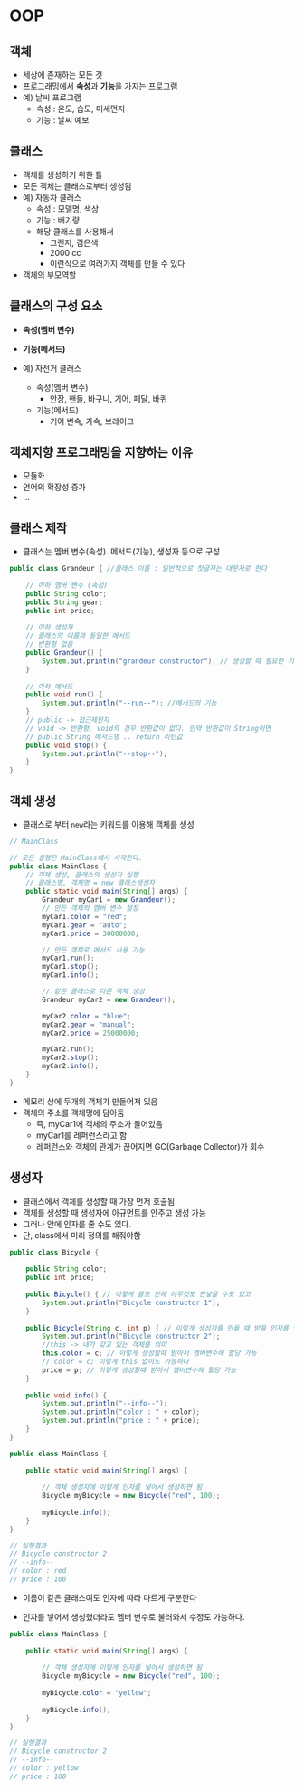 # OOP



## 객체

- 세상에 존재하는 모든 것
- 프로그래밍에서 **속성**과 **기능**을 가지는 프로그램
- 예) 날씨 프로그램
  - 속성 : 온도, 습도, 미세먼지
  - 기능 : 날씨 예보



## 클래스

- 객체를 생성하기 위한 틀
- 모든 객체는 클래스로부터 생성됨
- 예) 자동차 클래스
  - 속성 : 모델명, 색상
  - 기능 : 배기량
  - 해당 클래스를 사용해서
    - 그랜저, 검은색
    - 2000 cc
    - 이런식으로 여러가지 객체를 만들 수 있다
- 객체의 부모역할



## 클래스의 구성 요소

- **속성(멤버 변수)**
- **기능(메서드)**

- 예) 자전거 클래스
  - 속성(멤버 변수)
    - 안장, 핸들, 바구니, 기어, 페달, 바퀴
  - 기능(메서드)
    - 기어 변속, 가속, 브레이크



## 객체지향 프로그래밍을 지향하는 이유

- 모듈화
- 언어의 확장성 증가
- ...



## 클래스 제작

- 클래스는 멤버 변수(속성). 메서드(기능), 생성자 등으로 구성

```java
public class Grandeur { //클래스 이름 : 일반적으로 첫글자는 대문자로 한다
    
    // 이하 멤버 변수 (속성)
    public String color;
    public String gear;
    public int price;
    
    // 이하 생성자
    // 클래스의 이름과 동일한 메서드
    // 반환형 없음
    public Grandeur() {
        System.out.println("grandeur constructor"); // 생성할 때 필요한 기능 입력, 없으면 안적어도 됨
    }
    
    // 이하 메서드
    public void run() {
        System.out.println("--run--"); //메서드의 기능
    }
    // public -> 접근제한자
    // void -> 반환형, void의 경우 반환값이 없다. 만약 반환값이 String이면
    // public String 메서드명 .. return 리턴값
    public void stop() {
        System.out.println("--stop--");
    }
}
```



## 객체 생성

- 클래스로 부터 `new`라는 키워드를 이용해 객체를 생성

```java
// MainClass

// 모든 실행은 MainClass에서 시작한다.
public class MainClass {
	// 객체 생성, 클래스의 생성자 실행
	// 클래스명, 객체명 = new 클래스생성자
	public static void main(String[] args) {
        Grandeur myCar1 = new Grandeur();
        // 만든 객체의 멤버 변수 설정
        myCar1.color = "red";
        myCar1.gear = "auto";
        myCar1.price = 30000000;

        // 만든 객체로 메서드 사용 가능
        myCar1.run();
        myCar1.stop();
        myCar1.info();

        // 같은 클래스로 다른 객체 생성
        Grandeur myCar2 = new Grandeur();

        myCar2.color = "blue";
        myCar2.gear = "manual";
        myCar2.price = 25000000;

        myCar2.run();
        myCar2.stop();
        myCar2.info();
    }
}
```

- 메모리 상에 두개의 객체가 만들어져 있음
- 객체의 주소를 객체명에 담아둠
  - 즉, myCar1에 객체의 주소가 들어있음
  - myCar1를 레퍼런스라고 함
  - 레퍼런스와 객체의 관계가 끊어지면 GC(Garbage Collector)가 회수





## 생성자

- 클래스에서 객체를 생성할 때 가장 먼저 호출됨
- 객체를 생성할 때 생성자에 아규먼트를 안주고 생성 가능
- 그러나 안에 인자를 줄 수도 있다.
- 단, class에서 미리 정의를 해줘야함

```java
public class Bicycle {
	
	public String color;
	public int price;
	
    public Bicycle() { // 이렇게 괄호 안에 아무것도 안넣을 수도 있고
		System.out.println("Bicycle constructor 1");
	}
	
	public Bicycle(String c, int p) { // 이렇게 생성자를 만들 때 받을 인자를 넣을 수도 있음
		System.out.println("Bicycle constructor 2");
        //this -> 내가 갖고 있는 객체를 의미
        this.color = c; // 이렇게 생성할때 받아서 멤버변수에 할당 가능
        // color = c; 이렇게 this 없이도 가능하다
        price = p; // 이렇게 생성할때 받아서 멤버변수에 할당 가능
	}
	
	public void info() {
		System.out.println("--info--");
		System.out.println("color : " + color);
		System.out.println("price : " + price);
	}
}
```

```java
public class MainClass {
	
	public static void main(String[] args) {
		
        // 객체 생성자에 이렇게 인자를 넣어서 생성하면 됨
		Bicycle myBicycle = new Bicycle("red", 100);
		
		myBicycle.info();
	}
}

// 실행결과
// Bicycle constructor 2
// --info--
// color : red
// price : 100
```

- 이름이 같은 클래스여도 인자에 따라 다르게 구분한다



- 인자를 넣어서 생성했더라도 멤버 변수로 불러와서 수정도 가능하다.

```java
public class MainClass {
	
	public static void main(String[] args) {
		
        // 객체 생성자에 이렇게 인자를 넣어서 생성하면 됨
		Bicycle myBicycle = new Bicycle("red", 100);
		
        myBicycle.color = "yellow";
        
		myBicycle.info();
	}
}

// 실행결과
// Bicycle constructor 2
// --info--
// color : yellow
// price : 100
```

